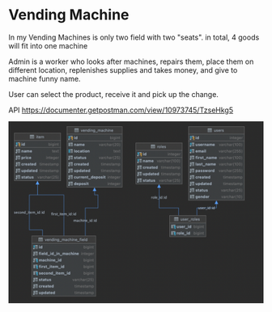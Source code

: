 # Vending Machine

In my Vending Machines is only two field with two "seats". in total, 4 goods will fit into one machine

Admin is a worker who looks after machines, repairs them, place them on different location, replenishes supplies and takes money, and give to machine funny name.

User can select the product, receive it and pick up the change.

API https://documenter.getpostman.com/view/10973745/TzseHkg5

![DB Diagram](https://github.com/andronaft/Vending-Machine-Rest/blob/main/dumpDB/DiagramsDb.png)
